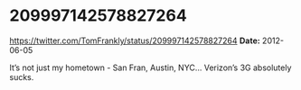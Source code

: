 # 209997142578827264
https://twitter.com/TomFrankly/status/209997142578827264
**Date:** 2012-06-05

It’s not just my hometown - San Fran, Austin, NYC… Verizon’s 3G absolutely sucks.
